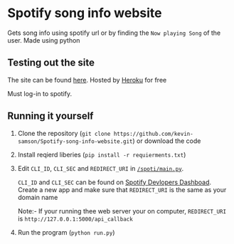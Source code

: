 # Spotify song info website

Gets song info using spotify url or by finding the `Now playing Song` of the user. Made using python

## Testing out the site
The site can be found [here](https://spot-info.herokuapp.com). Hosted by [Heroku](https://www.heroku.com) for free

Must log-in to spotify. 

## Running it yourself
1. Clone the repository (`git clone https://github.com/kevin-samson/Spotify-song-info-website.git`) or download the code
2. Install reqierd liberies (`pip install -r requierments.txt`) 
3. Edit `CLI_ID`, `CLI_SEC` and `REDIRECT_URI` in [`/spoti/main.py`](https://github.com/kevin-samson/Spotify-song-info-website/blob/main/spoti/main.py). 

   `CLI_ID` and `CLI_SEC` can be found on [Spotify Devlopers Dashboad](https://developer.spotify.com/dashboard/). 
   Create a new app and make sure that `REDIRECT_URI` is the same as your domain name 
   
   
   Note:- If your running thee web server your on computer, `REDIRECT_URI` is `http://127.0.0.1:5000/api_callback` 

4. Run the program (`python run.py`)

